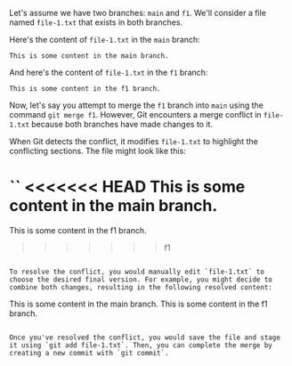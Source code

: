 Let's assume we have two branches: `main` and `f1`. We'll consider a file named `file-1.txt` that exists in both branches.

Here's the content of `file-1.txt` in the `main` branch:

```
This is some content in the main branch.
```

And here's the content of `file-1.txt` in the `f1` branch:

```
This is some content in the f1 branch.
```

Now, let's say you attempt to merge the `f1` branch into `main` using the command `git merge f1`. However, Git encounters a merge conflict in `file-1.txt` because both branches have made changes to it.

When Git detects the conflict, it modifies `file-1.txt` to highlight the conflicting sections. The file might look like this:

``
<<<<<<< HEAD
This is some content in the main branch.
=======
This is some content in the f1 branch.
>>>>>>> f1
```

To resolve the conflict, you would manually edit `file-1.txt` to choose the desired final version. For example, you might decide to combine both changes, resulting in the following resolved content:

```
This is some content in the main branch.
This is some content in the f1 branch.
```

Once you've resolved the conflict, you would save the file and stage it using `git add file-1.txt`. Then, you can complete the merge by creating a new commit with `git commit`.